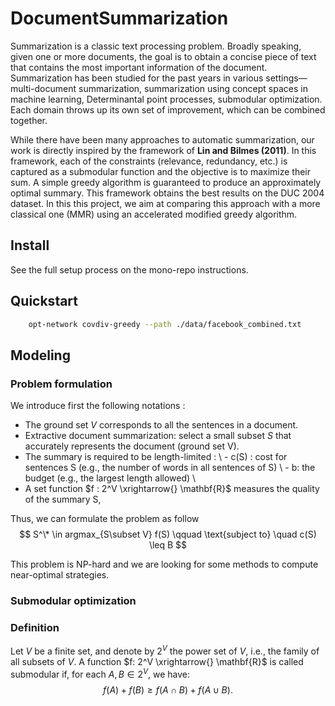 # DocumentSummarization

Summarization is a classic text processing problem. Broadly speaking, given one or more documents, the goal is to obtain a concise piece of text that contains the most important information of the document. Summarization has been studied for the past years in various settings—multi-document summarization, summarization using concept spaces in machine learning, Determinantal point processes, submodular optimization. Each domain throws up its own set of improvement, which can be combined together.

While there have been many approaches to automatic summarization, our work is directly inspired by the framework of **Lin and Bilmes (2011)**.  In this framework, each of the constraints (relevance, redundancy, etc.) is captured as a submodular function and the objective is to maximize their sum. A simple greedy algorithm is guaranteed to produce an approximately optimal summary. This framework obtains the best results on the DUC 2004 dataset. In this this project, we aim at comparing this approach with a more classical one (MMR) using an accelerated modified greedy algorithm.


## Install

See the full setup process on the mono-repo instructions.

## Quickstart

```bash
	opt-network covdiv-greedy --path ./data/facebook_combined.txt
```

## Modeling

### Problem formulation
We introduce first the following notations :
-  The ground set $V$ corresponds to all the sentences in a document.
- Extractive document summarization: select a small subset $S$ that accurately represents the document (ground set V).
- The summary is required to be length-limited : \\
        - c(S) : cost  for sentences S (e.g., the number of words in all sentences of S) \\
        - b: the budget (e.g., the largest length allowed) \\
- A set function $f : 2^V \xrightarrow{} \mathbf{R}$ measures the quality of the summary S,

Thus, we can formulate the problem as follow
$$
S^\* \in argmax_{S\subset V} f(S) \qquad \text{subject to} \quad c(S) \leq B
$$

This problem is NP-hard and we are looking for some methods to compute near-optimal strategies.
### Submodular optimization
### Definition

Let $V$ be a finite set, and denote by $2^V$ the power set of $V$, i.e., the family of all subsets of $V$. A function $f: 2^V \xrightarrow{} \mathbf{R}$ is called submodular if, for each $A,B \in 2^V$, we have: 
$$
f(A) + f(B) \geq f(A\cap B) +f(A \cup B).
$$
